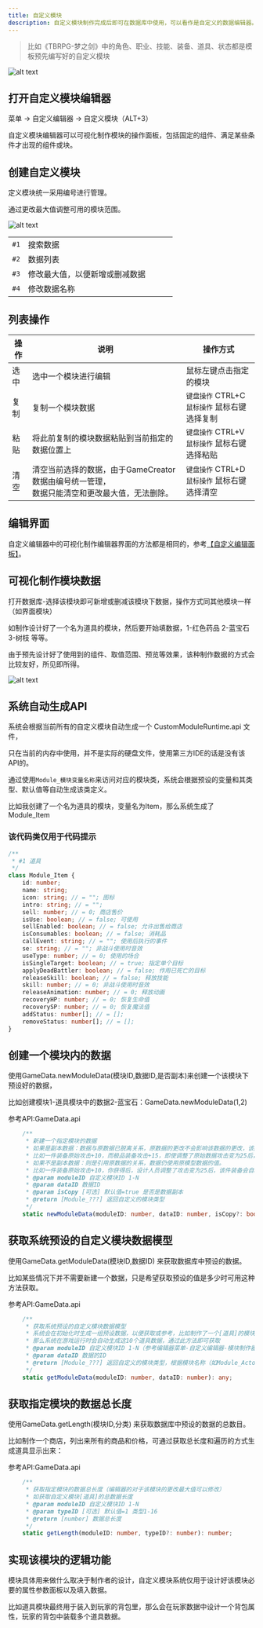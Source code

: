 ```yaml
---
title: 自定义模块
description: 自定义模块制作完成后即可在数据库中使用，可以看作是自定义的数据编辑器。
---
```


> 比如《TBRPG-梦之剑》中的角色、职业、技能、装备、道具、状态都是模板预先编写好的自定义模块

![alt text](https://assbak.gcw.wiki/gcw/image/zh_hans/getting-started/19.edit/3.module/image.png)

## 打开自定义模块编辑器

菜单 -> 自定义编辑器 -> 自定义模块（ALT+3）

自定义模块编辑器可以可视化制作模块的操作面板，包括固定的组件、满足某些条件才出现的组件或块。

## 创建自定义模块

定义模块统一采用编号进行管理。

通过更改最大值调整可用的模块范围。

![alt text](https://assbak.gcw.wiki/gcw/image/zh_hans/getting-started/19.edit/3.module/image-3.png)

|      |                                |     |     |     |
| ---- | ------------------------------ | --- | --- | --- |
| `#1` | 搜索数据                       |
| `#2` | 数据列表                       |
| `#3` | 修改最大值，以便新增或删减数据 |
| `#4` | 修改数据名称                   |

## 列表操作

| 操作 | 说明                                                                                            | 操作方式                                          |
| ---- | ----------------------------------------------------------------------------------------------- | ------------------------------------------------- |
| 选中 | 选中一个模块进行编辑                                                                            | 鼠标左键点击指定的模块                            |
| 复制 | 复制一个模块数据                                                                                | `键盘操作` CTRL+C<br>`鼠标操作` 鼠标右键选择复制  |
| 粘贴 | 将此前复制的模块数据粘贴到当前指定的数据位置上                                                  | `键盘操作` CTRL+V<br>`鼠标操作` 鼠标右键选择粘贴  |
| 清空 | 清空当前选择的数据，由于GameCreator数据由编号统一管理，<br>数据只能清空和更改最大值，无法删除。 | `键盘操作` CTRL+D <br>`鼠标操作` 鼠标右键选择清空 |

## 编辑界面

自定义编辑器中的可视化制作编辑器界面的方法都是相同的，参考[【自定义编辑面板】](./editui)。

## 可视化制作模块数据

打开数据库-选择该模块即可新增或删减该模块下数据，操作方式同其他模块一样（如界面模块）

如制作设计好了一个名为道具的模块，然后要开始填数据，1-红色药品 2-蓝宝石 3-树枝 等等。

由于预先设计好了使用到的组件、取值范围、预览等效果，该种制作数据的方式会比较友好，所见即所得。

![alt text](https://assbak.gcw.wiki/gcw/image/zh_hans/getting-started/19.edit/3.module/image-2.png)

## 系统自动生成API

系统会根据当前所有的自定义模块自动生成一个 CustomModuleRuntime.api 文件，

只在当前的内存中使用，并不是实际的硬盘文件，使用第三方IDE的话是没有该API的。

通过使用`Module_模块变量名称`来访问对应的模块类，系统会根据预设的变量和其类型、默认值等自动生成该类定义。

比如我创建了一个名为道具的模块，变量名为Item，那么系统生成了 Module_Item

### 该代码类仅用于代码提示

```ts [CustomModuleRuntime.ts]
/**
 * #1 道具
 */
class Module_Item {
    id: number;
    name: string;
    icon: string; // = ""; 图标
    intro: string; // = "";
    sell: number; // = 0; 商店售价
    isUse: boolean; // = false; 可使用
    sellEnabled: boolean; // = false; 允许出售给商店
    isConsumables: boolean; // = false; 消耗品
    callEvent: string; // = ""; 使用后执行的事件
    se: string; // = ""; 非战斗使用时音效
    useType: number; // = 0; 使用的场合
    isSingleTarget: boolean; // = true; 指定单个目标
    applyDeadBattler: boolean; // = false; 作用已死亡的目标
    releaseSkill: boolean; // = false; 释放技能
    skill: number; // = 0; 非战斗使用时音效
    releaseAnimation: number; // = 0; 释放动画
    recoveryHP: number; // = 0; 恢复生命值
    recoverySP: number; // = 0; 恢复魔法值
    addStatus: number[]; // = [];
    removeStatus: number[]; // = [];
}
```

## 创建一个模块内的数据

使用GameData.newModuleData(模块ID,数据ID,是否副本)来创建一个该模块下预设好的数据，

比如创建模块1-道具模块中的数据2-蓝宝石：GameData.newModuleData(1,2)

参考API:GameData.api

```ts [GameData.d.ts]
    /**
     * 新建一个指定模块的数据
     * 如果是副本数据：数据与原数据已脱离关系，原数据的更改不会影响该数据的更改，该数据的值来自存档值。
     * 比如一件装备原始攻击+10，而极品装备攻击+15，即使调整了原始数据攻击变为25后，该装备攻击仍然是15
     * 如果不是副本数据：则是引用原数据的关系，数据仍使用原模型数据的值。
     * 比如一件装备原始攻击+10，你获得后，设计人员调整了攻击变为25后，该件装备会自动变为攻击+25
     * @param moduleID 自定义模块ID 1-N
     * @param dataID 数据ID
     * @param isCopy [可选] 默认值=true 是否是数据副本
     * @return [Module_???] 返回自定义的模块类型
     */
    static newModuleData(moduleID: number, dataID: number, isCopy?: boolean): any;
```

## 获取系统预设的自定义模块数据模型

使用GameData.getModuleData(模块ID,数据ID) 来获取数据库中预设的数据。

比如某些情况下并不需要新建一个数据，只是希望获取预设的值是多少时可用这种方法获取。

参考API:GameData.api

```ts [GameData.d.ts]
    /**
     * 获取系统预设的自定义模块数据模型
     * 系统会在初始化时生成一组预设数据，以便获取或参考，比如制作了一个[道具]的模块，并且填充了10个道具数据，
     * 那么系统在游戏运行时会自动生成这10个道具数据，通过此方法即可获取
     * @param moduleID 自定义模块ID 1-N（参考编辑器菜单-自定义编辑器-模块制作器）
     * @param dataID 数据的ID
     * @return [Module_???] 返回自定义的模块类型，根据模块名称（如Module_Actor）
     */
    static getModuleData(moduleID: number, dataID: number): any;
```

## 获取指定模块的数据总长度

使用GameData.getLength(模块ID,分类) 来获取数据库中预设的数据的总数目。

比如制作一个商店，列出来所有的商品和价格，可通过获取总长度和遍历的方式生成道具显示出来：

参考API:GameData.api

```ts [GameData.d.ts]
    /**
     * 获取指定模块的数据总长度（编辑器的对于该模块的更改最大值可以修改）
     * 如获取自定义模块[道具]的总数据长度
     * @param moduleID 自定义模块ID 1-N
     * @param typeID [可选] 默认值=1 类型1-16
     * @return [number] 数据总长度
     */
    static getLength(moduleID: number, typeID?: number): number;
```

## 实现该模块的逻辑功能

模块具体用来做什么取决于制作者的设计，自定义模块系统仅用于设计好该模块必要的属性参数面板以及填入数据。

比如道具模块最终用于装入到玩家的背包里，那么会在玩家数据中设计一个背包属性，玩家的背包中装载多个道具数据。

